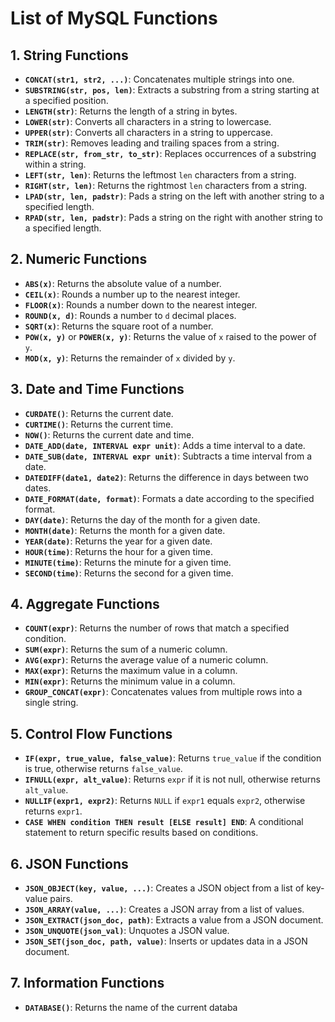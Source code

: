 # List of MySQL Functions

## 1. String Functions
- **`CONCAT(str1, str2, ...)`**: Concatenates multiple strings into one.
- **`SUBSTRING(str, pos, len)`**: Extracts a substring from a string starting at a specified position.
- **`LENGTH(str)`**: Returns the length of a string in bytes.
- **`LOWER(str)`**: Converts all characters in a string to lowercase.
- **`UPPER(str)`**: Converts all characters in a string to uppercase.
- **`TRIM(str)`**: Removes leading and trailing spaces from a string.
- **`REPLACE(str, from_str, to_str)`**: Replaces occurrences of a substring within a string.
- **`LEFT(str, len)`**: Returns the leftmost `len` characters from a string.
- **`RIGHT(str, len)`**: Returns the rightmost `len` characters from a string.
- **`LPAD(str, len, padstr)`**: Pads a string on the left with another string to a specified length.
- **`RPAD(str, len, padstr)`**: Pads a string on the right with another string to a specified length.

## 2. Numeric Functions
- **`ABS(x)`**: Returns the absolute value of a number.
- **`CEIL(x)`**: Rounds a number up to the nearest integer.
- **`FLOOR(x)`**: Rounds a number down to the nearest integer.
- **`ROUND(x, d)`**: Rounds a number to `d` decimal places.
- **`SQRT(x)`**: Returns the square root of a number.
- **`POW(x, y)`** or **`POWER(x, y)`**: Returns the value of `x` raised to the power of `y`.
- **`MOD(x, y)`**: Returns the remainder of `x` divided by `y`.

## 3. Date and Time Functions
- **`CURDATE()`**: Returns the current date.
- **`CURTIME()`**: Returns the current time.
- **`NOW()`**: Returns the current date and time.
- **`DATE_ADD(date, INTERVAL expr unit)`**: Adds a time interval to a date.
- **`DATE_SUB(date, INTERVAL expr unit)`**: Subtracts a time interval from a date.
- **`DATEDIFF(date1, date2)`**: Returns the difference in days between two dates.
- **`DATE_FORMAT(date, format)`**: Formats a date according to the specified format.
- **`DAY(date)`**: Returns the day of the month for a given date.
- **`MONTH(date)`**: Returns the month for a given date.
- **`YEAR(date)`**: Returns the year for a given date.
- **`HOUR(time)`**: Returns the hour for a given time.
- **`MINUTE(time)`**: Returns the minute for a given time.
- **`SECOND(time)`**: Returns the second for a given time.

## 4. Aggregate Functions
- **`COUNT(expr)`**: Returns the number of rows that match a specified condition.
- **`SUM(expr)`**: Returns the sum of a numeric column.
- **`AVG(expr)`**: Returns the average value of a numeric column.
- **`MAX(expr)`**: Returns the maximum value in a column.
- **`MIN(expr)`**: Returns the minimum value in a column.
- **`GROUP_CONCAT(expr)`**: Concatenates values from multiple rows into a single string.

## 5. Control Flow Functions
- **`IF(expr, true_value, false_value)`**: Returns `true_value` if the condition is true, otherwise returns `false_value`.
- **`IFNULL(expr, alt_value)`**: Returns `expr` if it is not null, otherwise returns `alt_value`.
- **`NULLIF(expr1, expr2)`**: Returns `NULL` if `expr1` equals `expr2`, otherwise returns `expr1`.
- **`CASE WHEN condition THEN result [ELSE result] END`**: A conditional statement to return specific results based on conditions.

## 6. JSON Functions
- **`JSON_OBJECT(key, value, ...)`**: Creates a JSON object from a list of key-value pairs.
- **`JSON_ARRAY(value, ...)`**: Creates a JSON array from a list of values.
- **`JSON_EXTRACT(json_doc, path)`**: Extracts a value from a JSON document.
- **`JSON_UNQUOTE(json_val)`**: Unquotes a JSON value.
- **`JSON_SET(json_doc, path, value)`**: Inserts or updates data in a JSON document.

## 7. Information Functions
- **`DATABASE()`**: Returns the name of the current databa
